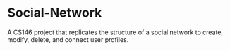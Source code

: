 # Social-Network

A CS146 project that replicates the structure of a social network to create, modify, delete, and connect user profiles.

